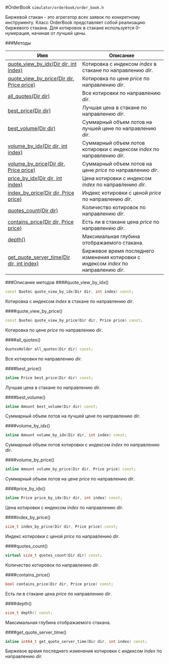 #OrderBook
`simulator/orderbook/order_book.h`

Биржевой стакан - это агрегатор всех заявок по конкретному инструменту.
Класс OrderBook представляет собой реализацию биржевого стакана.
Для котировок в стакане используется 0-нумерация, начиная от лучшей цены.

###Методы

|Имя| Описание|
|------------------|--------------------|
|[quote_view_by_idx(Dir dir, int index)](#quote_view_by_idx)|Котировка с индексом *index* в стакане по направлению *dir*.|
|[quote_view_by_price(Dir dir, Price price)](#quote_view_by_price)|Котировка по цене *price* по направлению *dir*.|
|[all_quotes(Dir dir)](#all_quotes)|Все котировки по направлению *dir*.|
|[best_price(Dir dir)](#best_price)|Лучшая цена в стакане по направлению *dir*.|
|[best_volume(Dir dir)](#best_volume)|Суммарный объем лотов на лучшей цене по направлению *dir*.|
|[volume_by_idx(Dir dir, int index)](#volume_by_idx)|Суммарный объем лотов котировки с индексом *index* по направлению *dir*.|
|[volume_by_price(Dir dir, Price price)](#volume_by_price)|Суммарный объем лотов на цене *price* по направлению *dir*.|
|[price_by_idx(Dir dir, int index)](#price_by_idx)|Цена котировки с индексом *index* по направлению *dir*.|
|[index_by_price(Dir dir, Price price)](#index_by_price)|Индекс котировки с ценой *price* по направлению *dir*.|
|[quotes_count(Dir dir)](#quotes_count)|Количество котировок по направлению *dir*.|
|[contains_price(Dir dir, Price price)](#contains_price)|Есть ли в стакане цена *price* по направлению *dir*.|
|[depth()](#depth)|Максимальная глубина отображаемого стакана.|
|[get_quote_server_time(Dir dir, int index)](#get_quote_server_time)|Биржевое время последнего изменения котировки с индексом *index* по направлению *dir*.|

###Описание методов
<a name="quote_view_by_idx"></a>
####quote_view_by_idx()
```c++
const Quote& quote_view_by_idx(Dir dir, int index) const;
```
Котировка с индексом *index* в стакане по направлению *dir*.

<a name="quote_view_by_price"></a>
####quote_view_by_price()
```c++
const Quote& quote_view_by_price(Dir dir, Price price) const;
```
Котировка по цене *price* по направлению *dir*.

<a name="all_quotes"></a>
####all_quotes()
```c++
QuotesHolder all_quotes(Dir dir) const;
```
Все котировки по направлению *dir*.

<a name="best_price"></a>
####best_price()
```c++
inline Price best_price(Dir dir) const;
```
Лучшая цена в стакане по направлению *dir*.

<a name="best_volume"></a>
####best_volume()
```c++
inline Amount best_volume(Dir dir) const;
```
Суммарный объем лотов на лучшей цене по направлению *dir*.

<a name="volume_by_idx"></a>
####volume_by_idx()
```c++
inline Amount volume_by_idx(Dir dir, int index) const;
```
Суммарный объем лотов котировки с индексом *index* по направлению *dir*.

<a name="volume_by_price"></a>
####volume_by_price()
```c++
inline Amount volume_by_price(Dir dir, Price price) const;
```
Суммарный объем лотов на цене *price* по направлению *dir*.

<a name="price_by_idx"></a>
####price_by_idx()
```c++
inline Price price_by_idx(Dir dir, int index) const;
```
Цена котировки с индексом *index* по направлению *dir*.

<a name="index_by_price"></a>
####index_by_price()
```c++
size_t index_by_price(Dir dir, Price price) const;
```
Индекс котировки с ценой *price* по направлению *dir*.

<a name="quotes_count"></a>
####quotes_count()
```c++
virtual size_t quotes_count(Dir dir) const;
```
Количество котировок по направлению *dir*.

<a name="contains_price"></a>
####contains_price()
```c++
bool contains_price(Dir dir, Price price) const;
```
Есть ли в стакане цена *price* по направлению *dir*.

<a name="depth"></a>
####depth()
```c++
size_t depth() const;
```
Максимальная глубина отображаемого стакана.

<a name="get_quote_server_time"></a>
####get_quote_server_time()
```c++
inline int64_t get_quote_server_time(Dir dir, int index) const;
```
Биржевое время последнего изменения котировки с индексом *index* по направлению *dir*.


